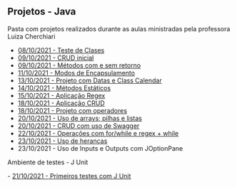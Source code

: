 ## Projetos - Java

<p> Pasta com projetos realizados durante as aulas ministradas pela professora Luiza Cherchiari</p>

   - <a href="./02- AppClasses">08/10/2021 - Teste de Clases</a>
   - <a href="./02 - AppCrud">09/10/2021 - CRUD inicial</a>
   - <a href="./03 - Methods">09/10/2021 - Métodos com e sem retorno</a>
   - <a href="./04 - Encapsulamento -AcessosPrivadosEPublicos">11/10/2021 - Modos de Encapsulamento</a>
   - <a href="./05 - App.Spring.Datas">13/10/2021 - Projeto com Datas e Class Calendar</a>
   - <a href="./06 - Methods_Statics">14/10/2021 - Métodos Estáticos</a>
   - <a href="./07 - Aplicacao - Regex">15/10/2021 - Aplicação Regex</a>
   - <a href="./08 - Crud">18/10/2021 - Aplicação CRUD</a>
   - <a href="./09 - Java_operadores">18/10/2021 - Projeto com operadores</a>
   - <a href="./10 - Op_Arrays">20/10/2021 - Uso de arrays; pilhas e listas</a>
   - <a href="./10 - crud-service">20/10/2021 - CRUD com uso de Swagger</a>
   - <a href="./12 - Operation_For">22/10/2021 - Operações com for/while e regex + while</a>
   - <a href="./13 - Sobrescrita">23/10/2021 - Uso de heranças</a>
   - <a hgref="./14 - InputOutput">23/10/2021 - Uso de Inputs e Outputs com JOptionPane</a>



<p> Ambiente de testes - J Unit</p>
   - <a href ="./Project_JUnit">21/10/2021 - Primeiros testes com J Unit</a>






  


